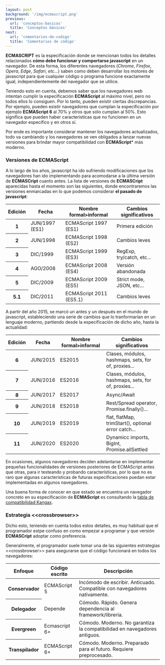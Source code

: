 ```yaml
---
layout: post
background: '/img/ecmascript.png'
previous:
  url: 'conceptos-basicos'
  title: 'Conceptos básicos'
next:
  url: 'comentarios-de-codigo'
  title: 'Comentarios de código'
---
```



**ECMASCRIPT** es la especificación donde se mencionan todos los detalles relacionados **cómo debe funcionar y comportarse javascript** en un navegador. De esta forma, los diferentes navegadores (*Chrome*, *Firefox*, *Opera*, *Edge*, *Safari*, *etc...*) saben como deben desarrollar los motores de javascript para que cualquier código o programa funcione exactamente igual, independientemente del navegador que se utilice.

Teniendo esto en cuenta, debemos saber que los navegadores web intentan cumplir la especificación **ECMAScript** al máximo nivel, pero no todos ellos lo consiguen. Por lo tanto, pueden existir ciertas discrepancias. Por ejemplo, pueden existir navegadores que cumplan la especificación por ejemplo **ECMAScript 6** al 70% y otros que sólo cumplan al 50%. Esto significa que pueden haber características que no funcionen en un navegador específico y en otros sí.

Por ende es importante considerar mantener los navegadores actualizados, todo va cambiando y los navegadores se ven obligados a lanzar nuevas versiones para brindar mayor compatibilidad con **ECMAScript*** más moderno.

### Versiones de ECMAScript


A lo largo de los años, javascript ha ido sufriendo modificaciones que los navegadores han ido implementando para acomodarse a la última versión de **ECMASCript** cuanto antes. La lista de versiones de **ECMASCript** aparecidas hasta el momento son las siguientes, donde encontraremos las versiones enmarcadas en lo que podemos considerar **el pasado de javascript**:  


<table class="table table-striped table-borderless shadow-sm border">
  <thead class="thead-js">
    <th class="align-top">Edición</th>
    <th class="align-top">Fecha</th>
    <th>Nombre formal>informal</th>
    <th class="align-top">Cambios significativos</th>
  </thead>
  <tbody>
    <tr>
      <th>1</th>
      <td>JUN/1997 (ES1)</td>
      <td>ECMAScript 1997 (ES1)</td>
      <td>Primera edición</td>
    </tr>
    <tr>
      <th>2</th>
      <td>JUN/1998</td>
      <td>ECMAScript 1998 (ES2)</td>
      <td>Cambios leves</td>
    </tr>
    <tr>
      <th>3</th>
      <td>DIC/1999</td>
      <td>ECMAScript 1999 (ES3)</td>
      <td>RegExp, try/catch, etc...</td>
    </tr>
    <tr>
    	<th>4</th>
    	<td>AGO/2008</td>
    	<td>ECMAScript 2008 (ES4)</td>
    	<td>Versión abandonada</td>
    </tr>
    <tr>
    	<th>5</th>
    	<td>DIC/2009</td>
    	<td>ECMAScript 2009 (ES5)</td>
    	<td>Strict mode, JSON, etc...</td>
    </tr>
    <tr>
    	<th>5.1</th>
    	<td>DIC/2011</td>
    	<td>ECMAScript 2011 (ES5.1)</td>
    	<td>Cambios leves</td>
    </tr>
  </tbody>
</table>

A partir del año 2015, se marcó un antes y un después en el mundo de javascript, estableciendo una serie de cambios que lo tranformarían en un lenguaje moderno, partiendo desde la especificación de dicho año, hasta la actualidad:  


<table class="table table-striped table-borderless shadow-sm border">
  <thead class="thead-js">
    <th class="align-top">Edición</th>
    <th class="align-top">Fecha</th>
    <th>Nombre formal>informal</th>
    <th class="align-top">Cambios significativos</th>
  </thead>
  <tbody>
  	<tr>
      <th>6</th>
      <td>JUN/2015</td>
      <td><span class="badge badge-warning">ES2015</span></td>
      <td>Clases, módulos, hashmaps, sets, for of, proxies...</td>
    </tr>
  	<tr>
      <th>7</th>
      <td>JUN/2016</td>
      <td><span class="badge badge-warning">ES2016</span></td>
      <td>Clases, módulos, hashmaps, sets, for of, proxies...</td>
    </tr>
    <tr>
    	<th>8</th>
    	<td>JUN/2017</td>
    	<td><span class="badge badge-warning">ES2017</span></td>
    	<td>Async/Await</td>
    </tr>
    <tr>
    	<th>9</th>
    	<td>JUN/2018</td>
    	<td><span class="badge badge-warning">ES2018</span></td>
    	<td>Rest/Spread operator, Promise.finally()...</td>
    </tr>
    <tr>
    	<th>10</th>
    	<td>JUN/2019</td>
    	<td><span class="badge badge-warning">ES2019</span></td>
    	<td>flat, flatMap, trimStart(), optional error catch...</td>
    </tr>
    <tr>
    	<th>11</th>
    	<td>JUN/2020</td>
    	<td><span class="badge badge-warning">ES2020</span></td>
    	<td>Dynamicc imports, BigInt, Promise.allSettled</td>
    </tr>
  </tbody>
</table>

En ocasiones, algunos navegadores deciden adelantarse en implementar pequeñas funcionalidades de versiones posteriores de ECMAScript antes que otras, para ir testeando y probando características, por lo que no es raro que algunas características de futuras especificaciones puedan estar implementadas en algunos navegadores.

Una buena forma de conocer en que estado se encuentra un navegador concreto en su especificación de **ECMAScript** es consultando la <a href="https://kangax.github.io/compat-table/es6/" target="_blank">tabla de compatibilidad Kangax</a>.


### Estrategia &lt;&lt;crossbrowser&gt;&gt;

Dicho esto, teniendo en cuenta todos estos detalles, es muy habitual que el programador estpe confuso en como empezar a programar y que versión **ECMASCript** adoptar como preferencia.


Generalmente, el programador suele tomar una de las siguientes estrategias &lt;&lt;crossbrowser&gt;&gt; para asegurarse que el código funcionará en todos los navegadores:  

<table class="table table-striped table-borderless shadow-sm border">
	<thead class="thead-js">
		<th>Enfoque</th>
		<th>Código escrito</th>
		<th>Descripción</th>
	</thead>
	<tbody>
		<tr>
			<th>Conservador</th>
			<td>ECMAScript 5</td>
			<td>Incómodo de escribir. Anticuado. Compatible con navegadores nativamente.</td>
		</tr>
		<tr>
			<th>Delegador</th>
			<td>Depende</td>
			<td>Cómodo. Rápido. Genera dependencia al framework/librería.</td>
		</tr>
		<tr>
			<th>Evergreen</th>
			<td>Ecmascript 6+</td>
			<td>Cómodo. Moderno. No garantiza la compatibilidad en navegadores antiguos.</td>
		</tr>
		<tr>
			<th>Transpilador</th>
			<td>ECMAScript 6+</td>
			<td>Cómodo. Moderno. Preparado para el futuro. Requiere preprocesado.</td>
		</tr>
	</tbody>
</table>


